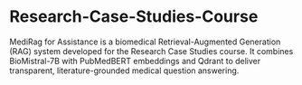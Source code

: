 # Research-Case-Studies-Course
MediRag for Assistance is a biomedical Retrieval-Augmented Generation (RAG) system developed for the Research Case Studies course. It combines BioMistral-7B with PubMedBERT embeddings and Qdrant to deliver transparent, literature-grounded medical question answering.
